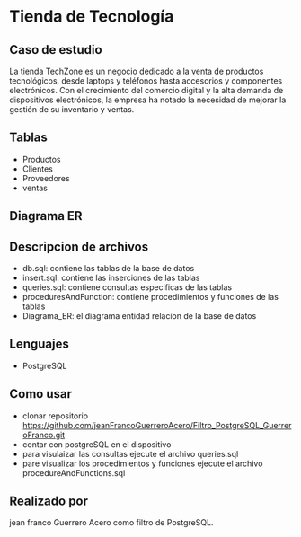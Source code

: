 # Tienda de Tecnología

## Caso de estudio

La tienda TechZone es un negocio dedicado a la venta de productos tecnológicos, desde laptops y
teléfonos hasta accesorios y componentes electrónicos. Con el crecimiento del comercio digital y
la alta demanda de dispositivos electrónicos, la empresa ha notado la necesidad de mejorar la
gestión de su inventario y ventas.

## Tablas
- Productos
- Clientes
- Proveedores
- ventas

## Diagrama ER

## Descripcion de archivos

- db.sql: contiene las tablas de la base de datos
- insert.sql: contiene las inserciones de las tablas
- queries.sql: contiene consultas especificas de las tablas
- proceduresAndFunction: contiene procedimientos y funciones de las tablas
- Diagrama_ER: el diagrama entidad relacion de la base de datos

## Lenguajes
- PostgreSQL

## Como usar
- clonar repositorio https://github.com/jeanFrancoGuerreroAcero/Filtro_PostgreSQL_GuerreroFranco.git
- contar con postgreSQL en el dispositivo
- para visulaizar las consultas ejecute el archivo queries.sql
- pare visualizar los procedimientos y funciones ejecute el archivo procedureAndFunctions.sql

## Realizado por
jean franco Guerrero Acero como filtro de PostgreSQL.
